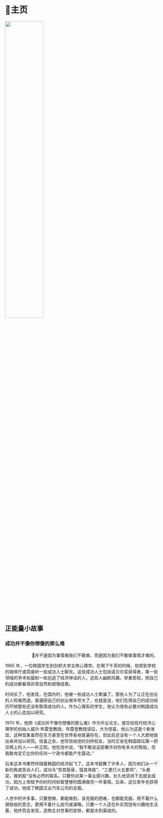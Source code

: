 # 🏡主页

<img src="https://api2.mubu.com/v3/document_image/addb612f-02f4-497a-9e7a-eb7d4ff941c4-7449034.jpg" width="50%" >

## 正能量小故事

### 成功并不像你想像的那么难

<div align="right" >📌并不是因为事情难我们不敢做，而是因为我们不敢做事情才难的。</div>

1965 年，一位韩国学生到剑桥大学主修心理学。在喝下午茶的时候，他常到学校的咖啡厅或茶座听一些成功人士聊天。这些成功人士包括诺贝尔奖获得者，某一些领域的学术权威和一些创造了经济神话的人，这些人幽默风趣，举重若轻，把自己的成功都看得非常自然和顺理成章。

时间长了，他发现，在国内时，他被一些成功人士欺骗了。那些人为了让正在创业的人知难而退，普遍把自己的创业艰辛夸大了，也就是说，他们在用自己的成功经历吓唬那些还没有取得成功的人。作为心理系的学生，他认为很有必要对韩国成功人士的心态加以研究。

1970 年，他把《成功并不像你想像的那么难》作为毕业论文，提交给现代经济心理学的创始人威尔·布雷登教授。布雷登教授读后，大为惊喜，他认为这是个新发现，这种现象虽然在东方甚至在世界各地普遍存在，但此前还没有一个人大胆地提出来并加以研究。惊喜之余，他写信给他的剑桥校友，当时正坐在韩国政坛第一把交椅上的人——朴正熙。他在信中说，“我不敢说这部著作对你有多大的帮助，但我敢肯定它比你的任何一个政令都能产生震动。”

后来这本书果然伴随着韩国的经济起飞了。这本书鼓舞了许多人，因为他们从一个新的角度告诉人们，成功与“劳其筋骨，饿其体肤”、“三更灯火五更鸡”、“头悬梁，锥刺股”没有必然的联系。只要你对某一事业感兴趣，长久地坚持下去就会成功，因为上帝赋予你的时间和智慧够你圆满做完一件事情。后来，这位青年也获得了成功，他成了韩国泛业汽车公司的总裁。

人世中的许多事，只要想做，都能做到，该克服的困难，也都能克服，用不着什么钢铁般的意志，更用不着什么技巧或谋略。只要一个人还在朴实而饶有兴趣地生活着，他终究会发现，造物主对世事的安排，都是水到渠成的。